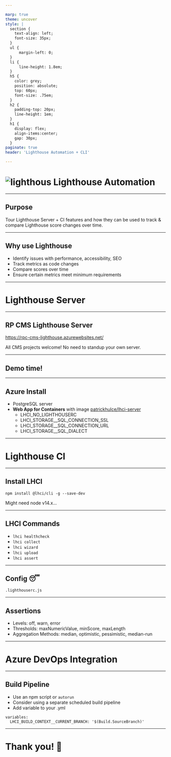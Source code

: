 ```yaml
---

marp: true
theme: uncover
style: |
  section {
    text-align: left;
    font-size: 35px;
  }
  ul {
      margin-left: 0;
  }
  li {
      line-height: 1.8em;
  }
  h5 {
    color: grey;
    position: absolute;
    top: 60px;
    font-size: .75em;
  }
  h2 {
    padding-top: 20px;
    line-height: 1em;
  }
  h1 {
    display: flex;
    align-items:center;
    gap: 30px;
  }
paginate: true
header: 'Lighthouse Automation + CLI'

---
```

<!-- _class: invert -->
<!-- _header: "" -->
# ![lighthous](https://developers.google.com/web/tools/lighthouse/images/lighthouse-logo.svg) Lighthouse Automation


---

## Purpose
Tour Lighthouse Server + CI features and how they can be used to track & compare Lighthouse score changes over time.

---

## Why use Lighthouse
- Identify issues with performance, accessibility, SEO
- Track metrics as code changes
- Compare scores over time
- Ensure certain metrics meet minimum requirements

---
<!-- _class: invert -->
<!-- _header: "" -->
# Lighthouse Server

---

## RP CMS Lighthouse Server
https://rpc-cms-lighthouse.azurewebsites.net/

All CMS projects welcome! No need to standup your own server.

---

## Demo time!

---

## Azure Install
- PostgreSQL server
- **Web App for Containers** with image [patrickhulce/lhci-server](https://hub.docker.com/r/patrickhulce/lhci-server)
  - LHCI_NO_LIGHTHOUSERC
  - LHCI_STORAGE__SQL_CONNECTION_SSL
  - LHCI_STORAGE__SQL_CONNECTION_URL
  - LHCI_STORAGE__SQL_DIALECT

---
<!-- _class: invert -->
<!-- _header: "" -->
# Lighthouse CI

---

## Install LHCI

`npm install @lhci/cli -g --save-dev`

Might need node v14.x...

---

## LHCI Commands
- `lhci healthcheck`
- `lhci collect`
- `lhci wizard`
- `lhci upload`
- `lhci assert`

---

## Config 😴
`.lighthouserc.js`

---

## Assertions
- Levels: off, warn, error
- Thresholds: maxNumericValue, minScore, maxLength
- Aggregation Methods: median, optimistic, pessimistic, median-run

---
<!-- _class: invert -->
<!-- _header: "" -->
# Azure DevOps Integration

---

## Build Pipeline
- Use an npm script or `autorun`
- Consider using a separate scheduled build pipeline
- Add variable to your .yml
```
variables:
  LHCI_BUILD_CONTEXT__CURRENT_BRANCH: '$(Build.SourceBranch)'
```

---
<!-- _class: invert -->
<!-- _header: "" -->
# Thank you! 👋
